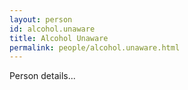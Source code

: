 ```yaml
---
layout: person
id: alcohol.unaware
title: Alcohol Unaware
permalink: people/alcohol.unaware.html
---
```


Person details...